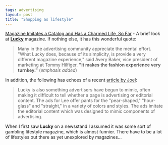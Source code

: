 ```yaml
---
tags: advertising
layout: post
title: "Shopping as lifestyle"
---
```




<a href="http://www.nytimes.com/2002/09/16/business/media/16LUCK.html">Magazine Imitates a Catalog and Has a Charmed Life, So Far</a> - A brief look at <a href="http://www.luckymag.com/"><b>Lucky</b></a> magazine. If nothing else, it has this wonderful quote:

<blockquote>Many in the advertising community appreciate the mental effort. "What Lucky does, because of its simplicity, is provide a very different magazine experience," said Avery Baker, vice president of marketing at Tommy Hilfiger. <b>"It makes the fashion experience very turnkey."</b> (<em>emphasis added</em>)</blockquote>

<p>In addition, the following has echoes of a recent <a href="http://www.joelonsoftware.com/news/20020913.html">article by Joel</a>:</p>

<blockquote>Lucky is also something advertisers have begun to mimic, often making it difficult to tell whether a page is advertising or editorial content. The ads for Lee offer pants for the "pear-shaped," "hour-glass" and "straight," in a variety of colors and styles. The ads imitate the editorial content which was designed to mimic components of advertising.</blockquote>

<p>When I first saw <b>Lucky</b> on a newsstand I assumed it was some sort of gambling lifestyle magazine, which is almost funnier. There have to be a lot of lifestyles out there as yet unexplored by magazines...</p>


